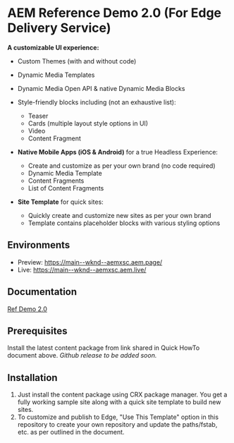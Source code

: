 # AEM Reference Demo 2.0 (For Edge Delivery Service)

**A customizable UI experience:**
- Custom Themes (with and without code)
- Dynamic Media Templates
- Dynamic Media Open API & native Dynamic Media Blocks
- Style-friendly blocks including (not an exhaustive list):
  - Teaser
  - Cards (multiple layout style options in UI)
  - Video
  - Content Fragment
- **Native Mobile Apps (iOS & Android)** for a true Headless Experience:
  - Create and customize as per your own brand (no code required)
  - Dynamic Media Template
  - Content Fragments
  - List of Content Fragments

- **Site Template** for quick sites:
  - Quickly create and customize new sites as per your own brand
  - Template contains placeholder blocks with various styling options

## Environments
- Preview: https://main--wknd--aemxsc.aem.page/
- Live: https://main--wknd--aemxsc.aem.live/

## Documentation
[Ref Demo 2.0](https://adobe.com/go/refdemo) 

## Prerequisites
Install the latest content package from link shared in Quick HowTo document above. 
*Github release to be added soon.*

## Installation
1. Just install the content package using CRX package manager. You get a fully working sample site along with a quick site template to build new sites.
2. To customize and publish to Edge, "Use This Template" option in this repository to create your own repository and update the paths/fstab, etc. as per outlined in the document.
